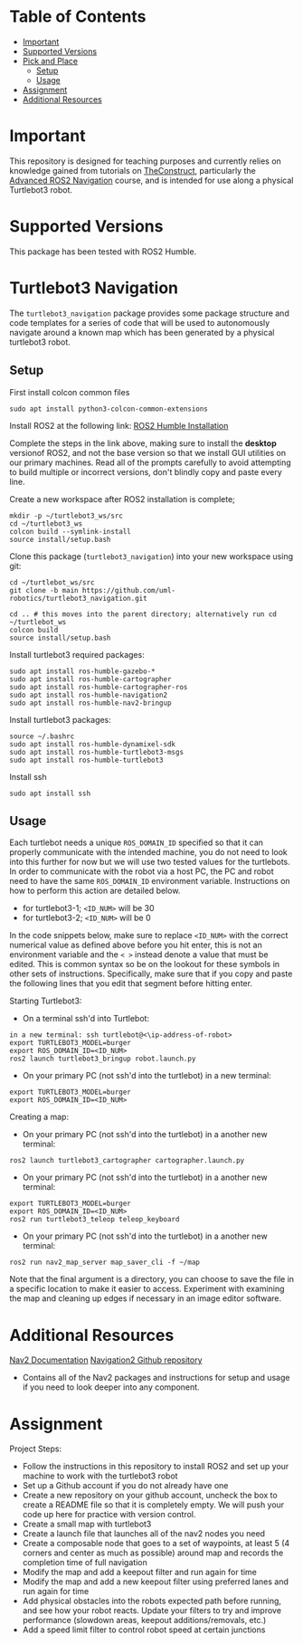 # Table of Contents

- [Important](#important) 
- [Supported Versions](#supported-versions)
- [Pick and Place](#pick-and-place)
  - [Setup](#setup)
  - [Usage](#usage)
- [Assignment](#assignment)
- [Additional Resources](#additional-resources)

# Important
This repository is designed for teaching purposes and currently relies on knowledge gained from tutorials on [TheConstruct](https://app.theconstruct.ai/), particularly the [Advanced ROS2 Navigation](https://app.theconstruct.ai/courses/116) course, and is intended for use along a physical Turtlebot3 robot.

# Supported Versions
This package has been tested with ROS2 Humble.

# Turtlebot3 Navigation
The `turtlebot3_navigation` package provides some package structure and code templates for a series of code that will be used to autonomously navigate around a known map which has been generated by a physical turtlebot3 robot.  

## Setup

First install colcon common files
```
sudo apt install python3-colcon-common-extensions
```

Install ROS2 at the following link:
[ROS2 Humble Installation](https://docs.ros.org/en/humble/Installation/Ubuntu-Install-Debians.html)

Complete the steps in the link above, making sure to install the **desktop** versionof ROS2, and not the base version so that we install GUI utilities on our primary machines. 
Read all of the prompts carefully to avoid attempting to build multiple or incorrect versions, don't blindly copy and paste every line.

Create a new workspace after ROS2 installation is complete;
```
mkdir -p ~/turtlebot3_ws/src
cd ~/turtlebot3_ws
colcon build --symlink-install
source install/setup.bash
```

Clone this package (`turtlebot3_navigation`) into your new workspace using git:
```
cd ~/turtlebot_ws/src
git clone -b main https://github.com/uml-robotics/turtlebot3_navigation.git

cd .. # this moves into the parent directory; alternatively run cd ~/turtlebot_ws
colcon build
source install/setup.bash
```

Install turtlebot3 required packages:
```
sudo apt install ros-humble-gazebo-*
sudo apt install ros-humble-cartographer
sudo apt install ros-humble-cartographer-ros
sudo apt install ros-humble-navigation2
sudo apt install ros-humble-nav2-bringup
```

Install turtlebot3 packages:
```
source ~/.bashrc
sudo apt install ros-humble-dynamixel-sdk
sudo apt install ros-humble-turtlebot3-msgs
sudo apt install ros-humble-turtlebot3
```

Install ssh
```
sudo apt install ssh
```

## Usage
Each turtlebot needs a unique `ROS_DOMAIN_ID` specified so that it can properly communicate with the intended machine, you do not need to look into this further for now but we will use two tested values for the turtlebots. In order to communicate with the robot via a host PC, the PC and robot need to have the same `ROS_DOMAIN_ID` environment variable. Instructions on how to perform this action are detailed below.
- for turtlebot3-1; `<ID_NUM>` will be 30
- for turtlebot3-2; `<ID_NUM>` will be 0

In the code snippets below, make sure to replace `<ID_NUM>` with the correct numerical value as defined above before you hit enter, this is not an environment variable and the `< >` instead denote a value that must be edited. This is common syntax so be on the lookout for these symbols in other sets of instructions. Specifically, make sure that if you copy and paste the following lines that you edit that segment before hitting enter.

Starting Turtlebot3:

- On a terminal ssh'd into Turtlebot:
```
in a new terminal: ssh turtlebot@<\ip-address-of-robot>
export TURTLEBOT3_MODEL=burger
export ROS_DOMAIN_ID=<ID_NUM>
ros2 launch turtlebot3_bringup robot.launch.py
```

- On your primary PC (not ssh'd into the turtlebot) in a new terminal:
```
export TURTLEBOT3_MODEL=burger
export ROS_DOMAIN_ID=<ID_NUM>
```

Creating a map:

- On your primary PC (not ssh'd into the turtlebot) in a another new terminal:
```
ros2 launch turtlebot3_cartographer cartographer.launch.py
```

- On your primary PC (not ssh'd into the turtlebot) in a another new terminal:
```
export TURTLEBOT3_MODEL=burger
export ROS_DOMAIN_ID=<ID_NUM>
ros2 run turtlebot3_teleop teleop_keyboard
```

- On your primary PC (not ssh'd into the turtlebot) in a another new terminal:
```
ros2 run nav2_map_server map_saver_cli -f ~/map
```

Note that the final argument is a directory, you can choose to save the file in a specific location to make it easier to access.
Experiment with examining the map and cleaning up edges if necessary in an image editor software.

# Additional Resources
[Nav2 Documentation](https://docs.nav2.org/getting_started/index.html)
[Navigation2 Github repository](https://github.com/ros-navigation/navigation2/blob/main/README.md)
- Contains all of the Nav2 packages and instructions for setup and usage if you need to look deeper into any component.

# Assignment

Project Steps:

- Follow the instructions in this repository to install ROS2 and set up your machine to work with the turtlebot3 robot
- Set up a Github account if you do not already have one
- Create a new repository on your github account, uncheck the box to create a README file so that it is completely empty. We will push your code up here for practice with version control.
- Create a small map with turtlebot3
- Create a launch file that launches all of the nav2 nodes you need
- Create a composable node that goes to a set of waypoints, at least 5 (4 corners and center as much as possible) around map and records the completion time of full navigation
- Modify the map and add a keepout filter and run again for time
- Modify the map and add a new keepout filter using preferred lanes and run again for time
- Add physical obstacles into the robots expected path before running, and see how your robot reacts. Update your filters to try and improve performance (slowdown areas, keepout additions/removals, etc.)
- Add a speed limit filter to control robot speed at certain junctions
